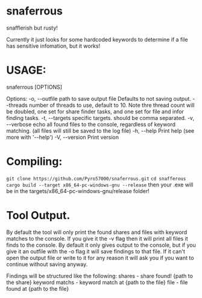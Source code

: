 # snaferrous
snafflerish but rusty!

Currently it just looks for some hardcoded keywords to determine if a file has sensitive infomation, but it works!

# USAGE:
snaferrous [OPTIONS]

Options:
  -o, --outfile <OUTFILE>  path to save output file Defaults to not saving output.
      --threads <THREADS>  number of threads to use, default to 10. 
                           Note thre thread count will be doubled, one set for share finder tasks, and one set for file and infor finding tasks.
  -t, --targets <TARGETS>  specific targets. should be comma separated.
  -v, --verbose            echo all found files to the console, regardless of keyword matching. (all files will still be saved to the log file)
  -h, --help               Print help (see more with '--help')
  -V, --version            Print version

# Compiling:
`git clone https://github.com/Pyro57000/snaferrous.git`
`cd snafferous`
`cargo build --target x86_64-pc-windows-gnu --release`
then your .exe will be in the targets/x86_64-pc-windows-gnu/release folder!

# Tool Output.
By default the tool will only print the found shares and files with keyword matches to the console.
If you give it the -v flag then it will print all files it finds to the console.
By default it only gives output to the console, but if you give it an outfile with the -o flag it will save findings to that file.
If it can't open the output file or write to it for any reason it will ask you if you want to continue without saving anyway.

Findings will be structured like the following:
shares - share found! {path to the share}
keyword matchs - keyword match at {path to the file}
file - file found at {path to the file}

